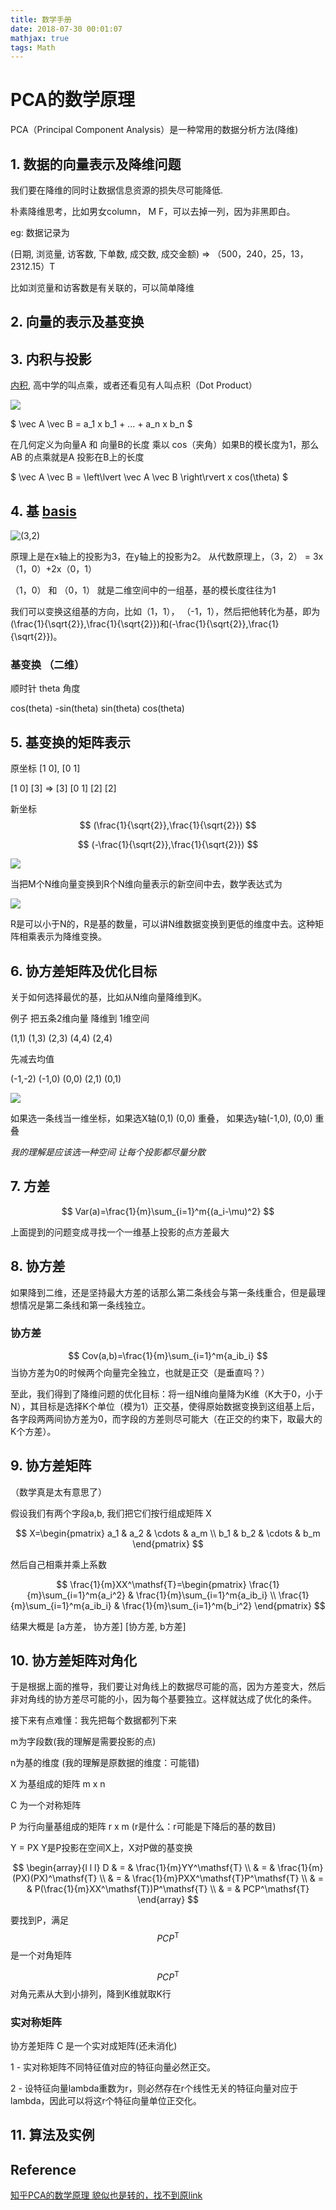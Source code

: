 ```yaml
---
title: 数学手册
date: 2018-07-30 00:01:07
mathjax: true
tags: Math
---
```


# PCA的数学原理

PCA（Principal Component Analysis）是一种常用的数据分析方法(降维)

## 1. 数据的向量表示及降维问题

我们要在降维的同时让数据信息资源的损失尽可能降低.

朴素降维思考，比如男女column， M F，可以去掉一列，因为非黑即白。

eg: 数据记录为

(日期, 浏览量, 访客数, 下单数, 成交数, 成交金额) => （500，240，25，13，2312.15）T

比如浏览量和访客数是有关联的，可以简单降维

## 2. 向量的表示及基变换

## 3. 内积与投影

[内积](https://zh.wikipedia.org/wiki/%E7%82%B9%E7%A7%AF), 高中学的叫点乘，或者还看见有人叫点积（Dot Product）

![](https://wikimedia.org/api/rest_v1/media/math/render/svg/d7de7b9aa6a9bbc6f6435c24173c0597464c8420)

$ \vec A \vec B = a_1 x b_1 + ... + a_n x b_n $

在几何定义为向量A 和 向量B的长度 乘以 cos（夹角）如果B的模长度为1，那么AB 的点乘就是A 投影在B上的长度

$ \vec A \vec B = \left\lvert \vec A \vec B \right\rvert x cos(\theta) $

## 4. 基 [basis](https://zh.wikipedia.org/wiki/%E5%9F%BA_(%E7%B7%9A%E6%80%A7%E4%BB%A3%E6%95%B8))

![(3,2)](https://pic2.zhimg.com/80/df6a713c1b97cc55bd20afce46ace718_hd.jpg)

原理上是在x轴上的投影为3，在y轴上的投影为2。 从代数原理上，（3，2） = 3x（1，0）+2x（0，1）

（1，0） 和 （0，1） 就是二维空间中的一组基，基的模长度往往为1

我们可以变换这组基的方向，比如（1，1）， （-1，1），然后把他转化为基，即为 (\frac{1}{\sqrt{2}},\frac{1}{\sqrt{2}})和(-\frac{1}{\sqrt{2}},\frac{1}{\sqrt{2}})。 

### 基变换 （二维）

顺时针 theta 角度

cos(theta) -sin(theta)
sin(theta) cos(theta)

## 5. 基变换的矩阵表示

原坐标 [1 0], [0 1]

[1 0]  [3]  => [3]
[0 1]  [2]     [2]

新坐标
$$ (\frac{1}{\sqrt{2}},\frac{1}{\sqrt{2}}) $$ 

$$ (-\frac{1}{\sqrt{2}},\frac{1}{\sqrt{2}}) $$

![](https://www.zhihu.com/equation?tex=%5Cbegin%7Bpmatrix%7D+1%2F%5Csqrt%7B2%7D+%26+1%2F%5Csqrt%7B2%7D+%5C%5C+-1%2F%5Csqrt%7B2%7D+%26+1%2F%5Csqrt%7B2%7D+%5Cend%7Bpmatrix%7D+%5Cbegin%7Bpmatrix%7D+3+%5C%5C+2+%5Cend%7Bpmatrix%7D+%3D+%5Cbegin%7Bpmatrix%7D+5%2F%5Csqrt%7B2%7D+%5C%5C+-1%2F%5Csqrt%7B2%7D+%5Cend%7Bpmatrix%7D)

当把M个N维向量变换到R个N维向量表示的新空间中去，数学表达式为

![](https://www.zhihu.com/equation?tex=%5Cbegin%7Bpmatrix%7D+p_1+%5C%5C+p_2+%5C%5C+%5Cvdots+%5C%5C+p_R+%5Cend%7Bpmatrix%7D+%5Cbegin%7Bpmatrix%7D+a_1+%26+a_2+%26+%5Ccdots+%26+a_M+%5Cend%7Bpmatrix%7D+%3D+%5Cbegin%7Bpmatrix%7D+p_1a_1+%26+p_1a_2+%26+%5Ccdots+%26+p_1a_M+%5C%5C+p_2a_1+%26+p_2a_2+%26+%5Ccdots+%26+p_2a_M+%5C%5C+%5Cvdots+%26+%5Cvdots+%26+%5Cddots+%26+%5Cvdots+%5C%5C+p_Ra_1+%26+p_Ra_2+%26+%5Ccdots+%26+p_Ra_M+%5Cend%7Bpmatrix%7D)

R是可以小于N的，R是基的数量，可以讲N维数据变换到更低的维度中去。这种矩阵相乘表示为降维变换。

## 6. 协方差矩阵及优化目标

关于如何选择最优的基，比如从N维向量降维到K。

例子 把五条2维向量 降维到 1维空间

(1,1) (1,3) (2,3) (4,4) (2,4)

先减去均值

(-1,-2) (-1,0) (0,0) (2,1) (0,1)

![](https://pic2.zhimg.com/80/e01296f282109b59e18086843866f81a_hd.jpg)

如果选一条线当一维坐标，如果选X轴(0,1) (0,0) 重叠， 如果选y轴(-1,0), (0,0) 重叠

*我的理解是应该选一种空间 让每个投影都尽量分散*

## 7. 方差

$$ Var(a)=\frac{1}{m}\sum_{i=1}^m{(a_i-\mu)^2} $$

上面提到的问题变成寻找一个一维基上投影的点方差最大

## 8. 协方差

如果降到二维，还是坚持最大方差的话那么第二条线会与第一条线重合，但是最理想情况是第二条线和第一条线独立。

### 协方差

$$ Cov(a,b)=\frac{1}{m}\sum_{i=1}^m{a_ib_i} $$ 当协方差为0的时候两个向量完全独立，也就是正交（是垂直吗？）

至此，我们得到了降维问题的优化目标：将一组N维向量降为K维（K大于0，小于N），其目标是选择K个单位（模为1）正交基，使得原始数据变换到这组基上后，各字段两两间协方差为0，而字段的方差则尽可能大（在正交的约束下，取最大的K个方差）。

## 9. 协方差矩阵

（数学真是太有意思了）

假设我们有两个字段a,b, 我们把它们按行组成矩阵 X 

$$ X=\begin{pmatrix} a_1 & a_2 & \cdots & a_m \\ b_1 & b_2 & \cdots & b_m \end{pmatrix} $$

然后自己相乘并乘上系数

$$ \frac{1}{m}XX^\mathsf{T}=\begin{pmatrix} \frac{1}{m}\sum_{i=1}^m{a_i^2} & \frac{1}{m}\sum_{i=1}^m{a_ib_i} \\ \frac{1}{m}\sum_{i=1}^m{a_ib_i} & \frac{1}{m}\sum_{i=1}^m{b_i^2} \end{pmatrix} $$

结果大概是
[a方差， 协方差]
[协方差,  b方差]

## 10. 协方差矩阵对角化

于是根据上面的推导，我们要让对角线上的数据尽可能的高，因为方差变大，然后非对角线的协方差尽可能的小，因为每个基要独立。这样就达成了优化的条件。

接下来有点难懂：我先把每个数据都列下来

m为字段数(我的理解是需要投影的点)

n为基的维度 (我的理解是原数据的维度：可能错)

X 为基组成的矩阵 m x n

C 为一个对称矩阵

P 为行向量基组成的矩阵 r x m (r是什么：r可能是下降后的基的数目)

Y = PX Y是P投影在空间X上，X对P做的基变换

$$ \begin{array}{l l l} D & = & \frac{1}{m}YY^\mathsf{T} \\ & = & \frac{1}{m}(PX)(PX)^\mathsf{T} \\ & = & \frac{1}{m}PXX^\mathsf{T}P^\mathsf{T} \\ & = & P(\frac{1}{m}XX^\mathsf{T})P^\mathsf{T} \\ & = & PCP^\mathsf{T} \end{array} $$


要找到P，满足 $$ PCP^\mathsf{T} $$ 是一个对角矩阵

$$ PCP^\mathsf{T} $$ 对角元素从大到小排列，降到K维就取K行

### 实对称矩阵

协方差矩阵 C 是一个实对成矩阵(还未消化)

1 - 实对称矩阵不同特征值对应的特征向量必然正交。

2 - 设特征向量lambda重数为r，则必然存在r个线性无关的特征向量对应于lambda，因此可以将这r个特征向量单位正交化。

## 11. 算法及实例


## Reference


[知乎PCA的数学原理 貌似也是转的，找不到原link](https://zhuanlan.zhihu.com/p/21580949) 
